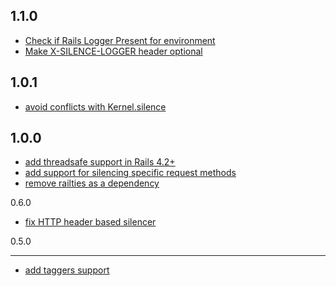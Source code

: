 1.1.0
------

* [Check if Rails Logger Present for environment](https://github.com/stve/silencer/commit/56a16bec3ee6fb1b1b68865453caee660af76716)
* [Make X-SILENCE-LOGGER header optional](https://github.com/stve/silencer/commit/df3aa725bd07f731358bf1a347893bb9856444de)


1.0.1
------

* [avoid conflicts with Kernel.silence](https://github.com/stve/silencer/commit/69294f0529ee9cb6070453217a0938bf142cd84b)

1.0.0
------

* [add threadsafe support in Rails 4.2+](https://github.com/stve/silencer/commit/3d9b6f529d4a8819023535bda4932c5d3aa0f819)
* [add support for silencing specific request methods](https://github.com/stve/silencer/commit/85cb9a5173d2ee11b6b12e38b2cab76bc20912ff)
* [remove railties as a dependency](https://github.com/stve/silencer/commit/e3226947084a26a6dc61b9c20f891cbf66c22648)

0.6.0
* [fix HTTP header based silencer](https://github.com/stve/silencer/commit/31d54a7c718de8729eb9bd7fa982d4b4892a9a2a)

0.5.0
______

* [add taggers support](https://github.com/stve/silencer/commit/938dd72841728b939e9d60636425d1a10c551a83)
